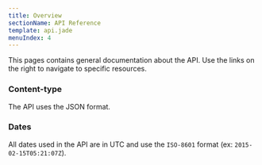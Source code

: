 ```yaml
---
title: Overview
sectionName: API Reference
template: api.jade
menuIndex: 4
---
```


This pages contains general documentation about the API. Use the links on the
right to navigate to specific resources.


### Content-type

The API uses the JSON format.

<!--
### Authentication

To interact with the API, your client will need to be authenticated. This is done by using the **Authorization** header with the username and password of the client and gives something that looks like:

	Authorization: Basic QWxhZGRpbjpvcGVuIHNlc2FtZQ==


### Errors

In case of error, the API will send a JSON response with the list of errors. 
Each error has a human-readable message and a code. The code identifies the 
error type and can be used to handle specific errors differently or for 
translation purposes.


```
HTTP/1.1 400 Bad Request
 
{
  "errors": [
    { 
      "message": "JSON parsing error.",
      "code": 10000
    }
  ]
}
```
-->

### Dates

All dates used in the API are in UTC and use the `ISO-8601` format (ex: 
`2015-02-15T05:21:07Z`).
